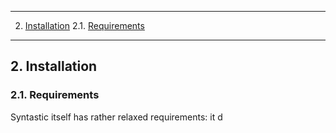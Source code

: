 
- - -
2. [Installation](#installation)
2.1. [Requirements](#requirements)  

- - -


## 2\. Installation


### 2.1\. Requirements

Syntastic itself has rather relaxed requirements: it d


